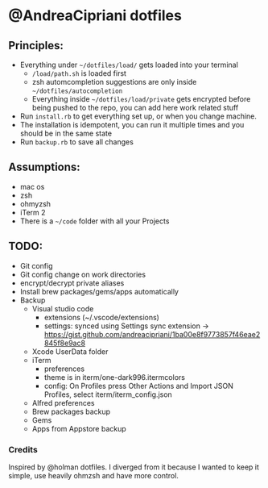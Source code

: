 # @AndreaCipriani dotfiles

## Principles:

- Everything under `~/dotfiles/load/` gets loaded into your terminal
	- `/load/path.sh` is loaded first
	- zsh automcompletion suggestions are only inside `~/dotfiles/autocompletion`
	- Everything inside `~/dotfiles/load/private` gets encrypted before being pushed to the repo, you can add here work related stuff
- Run `install.rb` to get everything set up, or when you change machine.
 - The installation is idempotent, you can run it multiple times and you should be in the same state
- Run `backup.rb` to save all changes

## Assumptions:

- mac os
- zsh
- ohmyzsh
- iTerm 2
- There is a `~/code` folder with all your Projects

## TODO:

- Git config
- Git config change on work directories
- encrypt/decrypt private aliases
- Install brew packages/gems/apps automatically
- Backup
  - Visual studio code
    - extensions (~/.vscode/extensions)
    - settings: synced using Settings sync extension -> https://gist.github.com/andreacipriani/1ba00e8f9773857f46eae2845f8e9ac8
  - Xcode UserData folder
  - iTerm
    - preferences
    - theme is in iterm/one-dark996.itermcolors
	- config: On Profiles press Other Actions and Import JSON Profiles, select iterm/iterm_config.json
  - Alfred preferences
  - Brew packages backup
  - Gems
  - Apps from Appstore backup

### Credits

Inspired by @holman dotfiles. I diverged from it because I wanted to keep it simple, use heavily ohmzsh and have more control.
